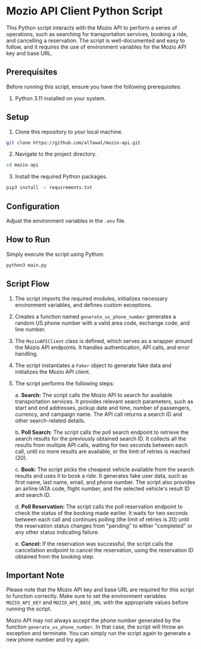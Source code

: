 # Mozio API Client Python Script

This Python script interacts with the Mozio API to perform a series of operations, such as searching for transportation services, booking a ride, and cancelling a reservation. The script is well-documented and easy to follow, and it requires the use of environment variables for the Mozio API key and base URL.

## Prerequisites

Before running this script, ensure you have the following prerequisites:

1. Python 3.11 installed on your system.

## Setup

1. Clone this repository to your local machine.
```bash
git clone https://github.com/alfawal/mozio-api.git
```
2. Navigate to the project directory.
```bash
cd mazio-api
```
3. Install the required Python packages.
```bash
pip3 install -r requirements.txt
```

## Configuration

Adjust the environment variables in the `.env` file.

## How to Run

Simply execute the script using Python:

```bash
python3 main.py
```

## Script Flow

1. The script imports the required modules, initializes necessary environment variables, and defines custom exceptions.
2. Creates a function named `generate_us_phone_number` generates a random US phone number with a valid area code, exchange code, and line number.
3. The `MozioAPIClient` class is defined, which serves as a wrapper around the Mozio API endpoints. It handles authentication, API calls, and error handling.
4. The script instantiates a `Faker` object to generate fake data and initializes the Mozio API client.
5. The script performs the following steps:

   a. **Search:** The script calls the Mozio API to search for available transportation services. It provides relevant search parameters, such as start and end addresses, pickup date and time, number of passengers, currency, and campaign name. The API call returns a search ID and other search-related details.

   b. **Poll Search:** The script calls the poll search endpoint to retrieve the search results for the previously obtained search ID. It collects all the results from multiple API calls, waiting for two seconds between each call, until no more results are available, or the limit of retries is reached (20).

   c. **Book:** The script picks the cheapest vehicle available from the search results and uses it to book a ride. It generates fake user data, such as first name, last name, email, and phone number. The script also provides an airline IATA code, flight number, and the selected vehicle's result ID and search ID.

   d. **Poll Reservation:** The script calls the poll reservation endpoint to check the status of the booking made earlier. It waits for two seconds between each call and continues polling (the limit of retries is 20) until the reservation status changes from "pending" to either "completed" or any other status indicating failure.

   e. **Cancel:** If the reservation was successful, the script calls the cancellation endpoint to cancel the reservation, using the reservation ID obtained from the booking step.

## Important Note

Please note that the Mozio API key and base URL are required for this script to function correctly. Make sure to set the environment variables `MOZIO_API_KEY` and `MOZIO_API_BASE_URL` with the appropriate values before running the script.

Mozio API may not always accept the phone number generated by the function `generate_us_phone_number`. In that case, the script will throw an exception and terminate. You can simply run the script again to generate a new phone number and try again.
